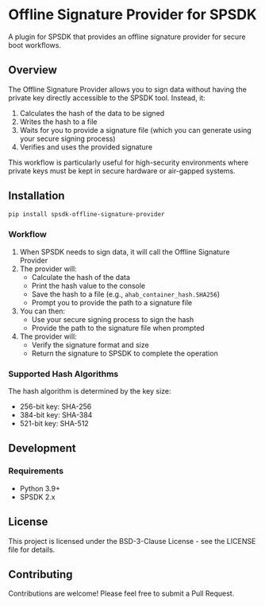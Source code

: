 # Offline Signature Provider for SPSDK

A plugin for SPSDK that provides an offline signature provider for secure boot workflows.

## Overview

The Offline Signature Provider allows you to sign data without having the private key directly accessible to the SPSDK tool. Instead, it:

1. Calculates the hash of the data to be signed
2. Writes the hash to a file
3. Waits for you to provide a signature file (which you can generate using your secure signing process)
4. Verifies and uses the provided signature

This workflow is particularly useful for high-security environments where private keys must be kept in secure hardware or air-gapped systems.

## Installation

```bash
pip install spsdk-offline-signature-provider
```

### Workflow

1. When SPSDK needs to sign data, it will call the Offline Signature Provider
2. The provider will:
   - Calculate the hash of the data
   - Print the hash value to the console
   - Save the hash to a file (e.g., `ahab_container_hash.SHA256`)
   - Prompt you to provide the path to a signature file
3. You can then:
   - Use your secure signing process to sign the hash
   - Provide the path to the signature file when prompted
4. The provider will:
   - Verify the signature format and size
   - Return the signature to SPSDK to complete the operation

### Supported Hash Algorithms

The hash algorithm is determined by the key size:

- 256-bit key: SHA-256
- 384-bit key: SHA-384
- 521-bit key: SHA-512

## Development

### Requirements

- Python 3.9+
- SPSDK 2.x

## License

This project is licensed under the BSD-3-Clause License - see the LICENSE file for details.

## Contributing

Contributions are welcome! Please feel free to submit a Pull Request.
